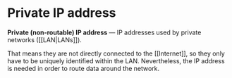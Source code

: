# Private IP address
**Private (non-routable) IP address** — IP addresses used by private networks 
([[LAN|LANs]]).

That means they are not directly connected to the [[Internet]], so they only
have to be uniquely identified within the LAN. Nevertheless, the IP address is
needed in order to route data around the network.

